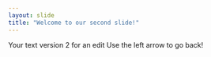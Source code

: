 ```yaml
---
layout: slide
title: "Welcome to our second slide!"
---
```

Your text version 2 for an edit
Use the left arrow to go back!
